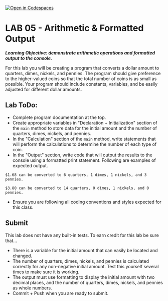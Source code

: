 [![Open in Codespaces](https://classroom.github.com/assets/launch-codespace-2972f46106e565e64193e422d61a12cf1da4916b45550586e14ef0a7c637dd04.svg)](https://classroom.github.com/open-in-codespaces?assignment_repo_id=18338182)
# LAB 05 - Arithmetic & Formatted Output #

***Learning Objective: demonstrate arithmetic operations and formatted output to the console.***

For this lab you will be creating a program that converts a dollar amount to quarters, dimes, nickels, and pennies.  The program should give preference to the higher-valued coins so that the total number of coins is as small as possible. Your program should include constants, variables, and be easily adjusted for different dollar amounts.

## Lab ToDo: ##

- Complete program documentation at the top.
- Create appropriate variables in "Declaration + Initialization" section of the `main` method to store data for the initial amount and the number of quarters, dimes, nickels, and pennies.
- In the "Calculation" section of the `main` method, write statements that will perform the calculations to determine the number of each type of coin.
- In the "Output" section, write code that will output the results to the console using a formatted print statement. Following are examples of expected output.

```
$1.68 can be converted to 6 quarters, 1 dimes, 1 nickels, and 3 pennies.
```

```
$3.80 can be converted to 14 quarters, 0 dimes, 1 nickels, and 0 pennies.
```

- Ensure you are following all coding conventions and styles expected for this class.

## Submit ##

This lab does not have any built-in tests. To earn credit for this lab be sure that...
- There is a variable for the initial amount that can easily be located and changed.
- The number of quarters, dimes, nickels, and pennies is calculated correctly for any non-negative initial amount. Test this yourself several times to make sure it is working.
- The output must use formatting to display the initial amount with two decimal places, and the number of quarters, dimes, nickels, and pennies as whole numbers.
- Commit + Push when you are ready to submit.
